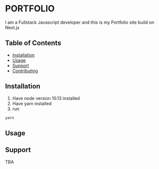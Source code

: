 # PORTFOLIO

I am a Fullstack Javascript developer and this is my Portfolio site build on Next.js

## Table of Contents

- [Installation](#installation)
- [Usage](#usage)
- [Support](#support)
- [Contributing](#contributing)

## Installation

1. Have node version 10.13 installed
2. Have yarn installed
3. run

```sh
yarn
```

## Usage

## Support

TBA

